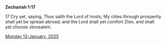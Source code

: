 **Zechariah 1:17**

17 Cry yet, saying, Thus saith the Lord of hosts; My cities through prosperity shall yet be spread abroad; and the Lord shall yet comfort Zion, and shall yet choose Jerusalem.

[Monday 13-January, 2025](https://getbible.net/kjv/Zechariah/1/17)
